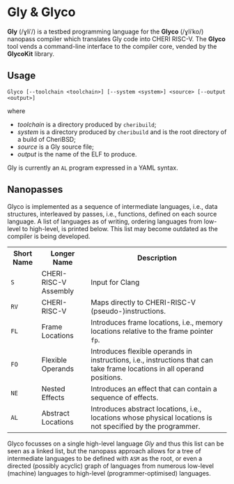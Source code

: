 # Gly & Glyco
**Gly** (/ɣliˈ/) is a testbed programming language for the **Glyco** (/ɣliˈko/) nanopass compiler which translates Gly code into CHERI RISC-V. The **Glyco** tool vends a command-line interface to the compiler core, vended by the **GlycoKit** library.

## Usage

    Glyco [--toolchain <toolchain>] [--system <system>] <source> [--output <output>]

where

* *toolchain* is a directory produced by `cheribuild`;
* *system* is a directory produced by `cheribuild` and is the root directory of a build of CheriBSD;
* *source* is a Gly source file;
* *output* is the name of the ELF to produce.

Gly is currently an `AL` program expressed in a YAML syntax.

## Nanopasses
Glyco is implemented as a sequence of intermediate languages, i.e., data structures, interleaved by passes, i.e., functions, defined on each source language. A list of languages as of writing, ordering languages from low-level to high-level, is printed below. This list may become outdated as the compiler is being developed.

<table>
	<tr>
		<th>Short Name</th>
		<th>Longer Name</th>
		<th>Description</th>
	</tr>
	<tr>
		<td><code>S</code></td>
		<td>CHERI-RISC-V Assembly</td>
		<td>Input for Clang</td>
	</tr>
	<tr>
		<td><code>RV</code></td>
		<td>CHERI-RISC-V</td>
		<td>Maps directly to CHERI-RISC-V (pseudo-)instructions.</td>
	</tr>
	<tr>
		<td><code>FL</code></td>
		<td>Frame Locations</td>
		<td>Introduces frame locations, i.e., memory locations relative to the frame pointer <code>fp</code>.</td>
	</tr>
	<tr>
		<td><code>FO</code></td>
		<td>Flexible Operands</td>
		<td>Introduces flexible operands in instructions, i.e., instructions that can take frame locations in all operand positions.</td>
	</tr>
	<tr>
		<td><code>NE</code></td>
		<td>Nested Effects</td>
		<td>Introduces an effect that can contain a sequence of effects.</td>
	</tr>
	<tr>
		<td><code>AL</code></td>
		<td>Abstract Locations</td>
		<td>Introduces abstract locations, i.e., locations whose physical locations is not specified by the programmer.</td>
	</tr>
</table>

Glyco focusses on a single high-level language *Gly* and thus this list can be seen as a linked list, but the nanopass approach allows for a tree of intermediate languages to be defined with `ASM` as the root, or even a directed (possibly acyclic) graph of languages from numerous low-level (machine) languages to high-level (programmer-optimised) languages.
